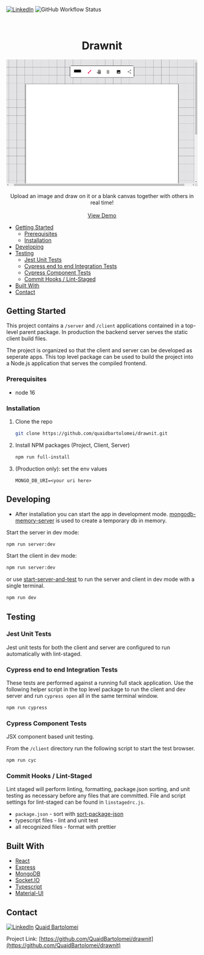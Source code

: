 [![LinkedIn][linkedin-shield]][linkedin-url]
![GitHub Workflow Status](https://img.shields.io/github/workflow/status/QuaidBartolomei/drawnit/CI)

<!-- PROJECT LOGO -->
<br />
<p align="center">

 <h1 align="center">Drawnit</h3>

[ ![Screenshot](client/cypress/screenshots/home.cy.ts/screenshot.png) ](https://drawnit.herokuapp.com)

  <p align="center">
    Upload an image and draw on it or a blank canvas together with others in real time!
    <br />
    <br />
    <a href="https://drawnit.herokuapp.com">View Demo</a>
  </p>

- [Getting Started](#getting-started)
  - [Prerequisites](#prerequisites)
  - [Installation](#installation)
- [Developing](#developing)
- [Testing](#testing)
  - [Jest Unit Tests](#jest-unit-tests)
  - [Cypress end to end Integration Tests](#cypress-end-to-end-integration-tests)
  - [Cypress Component Tests](#cypress-component-tests)
  - [Commit Hooks / Lint-Staged](#commit-hooks--lint-staged)
- [Built With](#built-with)
- [Contact](#contact)

## Getting Started

This project contains a `/server` and `/client` applications contained in a top-level parent package. In production the backend server serves the static client build files.

The project is organized so that the client and server can be developed as seperate apps. This top level package can be used to build the project into a Node.js application that serves the compiled frontend.

### Prerequisites

- node 16

### Installation

1. Clone the repo
   ```bash
   git clone https://github.com/quaidbartolomei/drawnit.git
   ```
2. Install NPM packages (Project, Client, Server)
   ```bash
   npm run full-install
   ```
3. (Production only): set the env values
   ```env
   MONGO_DB_URI=<your uri here>
   ```

## Developing

- After installation you can start the app in development mode. [mongodb-memory-server](https://github.com/nodkz/mongodb-memory-server) is used to create a temporary db in memory.

Start the server in dev mode:

```bash
npm run server:dev
```

Start the client in dev mode:

```bash
npm run server:dev
```

or use [start-server-and-test](https://github.com/bahmutov/start-server-and-test) to run the server and client in dev mode with a single terminal.

```bash
npm run dev
```

## Testing

### Jest Unit Tests

Jest unit tests for both the client and server are configured to run automatically with lint-staged.

### Cypress end to end Integration Tests

These tests are performed against a running full stack application. Use the following helper script in the top level package to run the client and dev server and run `cypress open` all in the same terminal window.

```bash
npm run cypress
```

### Cypress Component Tests

JSX component based unit testing.

From the `/client` directory run the following script to start the test browser.

```bash
npm run cyc
```

### Commit Hooks / Lint-Staged

Lint staged will perform linting, formatting, package.json sorting, and unit testing as necessary before any files that are committed. File and script settings for lint-staged can be found in `linstagedrc.js`.

- `package.json` - sort with [sort-package-json](https://github.com/keithamus/sort-package-json)
- typescript files - lint and unit test
- all recognized files - format with prettier

## Built With

- [React](https://reactjs.org/)
- [Express](https://expressjs.com/)
- [MongoDB](https://www.mongodb.com/)
- [Socket.IO](https://socket.io/)
- [Typescript](https://www.typescriptlang.org/)
- [Material-UI](https://material-ui.com/)

## Contact

[![LinkedIn][linkedin-shield]][linkedin-url]
[ Quaid Bartolomei ](https://www.linkedin.com/in/quaidb/)

Project Link: [https://github.com/QuaidBartolomei/drawnit](https://github.com/QuaidBartolomei/drawnit)

[linkedin-shield]: https://img.shields.io/badge/-LinkedIn-black.svg?style=for-the-badge&logo=linkedin&colorB=555
[linkedin-url]: https://www.linkedin.com/in/quaidb/
[product-screenshot]: images/screenshot.png
